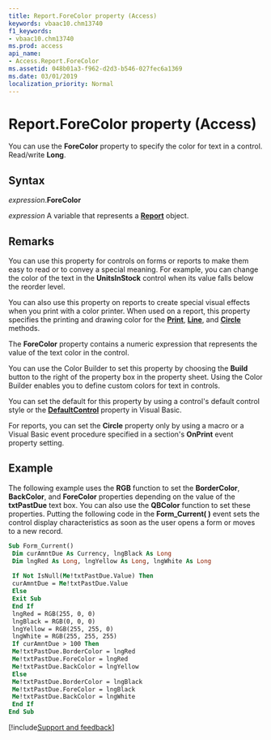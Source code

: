 ```yaml
---
title: Report.ForeColor property (Access)
keywords: vbaac10.chm13740
f1_keywords:
- vbaac10.chm13740
ms.prod: access
api_name:
- Access.Report.ForeColor
ms.assetid: 048b01a3-f962-d2d3-b546-027fec6a1369
ms.date: 03/01/2019
localization_priority: Normal
---
```



# Report.ForeColor property (Access)

You can use the **ForeColor** property to specify the color for text in a control. Read/write **Long**.


## Syntax

_expression_.**ForeColor**

_expression_ A variable that represents a **[Report](Access.Report.md)** object.


## Remarks

You can use this property for controls on forms or reports to make them easy to read or to convey a special meaning. For example, you can change the color of the text in the **UnitsInStock** control when its value falls below the reorder level.

You can also use this property on reports to create special visual effects when you print with a color printer. When used on a report, this property specifies the printing and drawing color for the **[Print](Access.Report.Print.md)**, **[Line](Access.Report.Line.md)**, and **[Circle](Access.Report.Circle.md)** methods.

The **ForeColor** property contains a numeric expression that represents the value of the text color in the control.

You can use the Color Builder to set this property by choosing the **Build** button to the right of the property box in the property sheet. Using the Color Builder enables you to define custom colors for text in controls.

You can set the default for this property by using a control's default control style or the **[DefaultControl](access.report.defaultcontrol.md)** property in Visual Basic.

For reports, you can set the **Circle** property only by using a macro or a Visual Basic event procedure specified in a section's **OnPrint** event property setting.


## Example

The following example uses the **RGB** function to set the **BorderColor**, **BackColor**, and **ForeColor** properties depending on the value of the **txtPastDue** text box. You can also use the **QBColor** function to set these properties. Putting the following code in the **Form_Current( )** event sets the control display characteristics as soon as the user opens a form or moves to a new record.


```vb
Sub Form_Current() 
 Dim curAmntDue As Currency, lngBlack As Long 
 Dim lngRed As Long, lngYellow As Long, lngWhite As Long 
 
 If Not IsNull(Me!txtPastDue.Value) Then 
 curAmntDue = Me!txtPastDue.Value 
 Else 
 Exit Sub 
 End If 
 lngRed = RGB(255, 0, 0) 
 lngBlack = RGB(0, 0, 0) 
 lngYellow = RGB(255, 255, 0) 
 lngWhite = RGB(255, 255, 255) 
 If curAmntDue > 100 Then 
 Me!txtPastDue.BorderColor = lngRed 
 Me!txtPastDue.ForeColor = lngRed 
 Me!txtPastDue.BackColor = lngYellow 
 Else 
 Me!txtPastDue.BorderColor = lngBlack 
 Me!txtPastDue.ForeColor = lngBlack 
 Me!txtPastDue.BackColor = lngWhite 
 End If 
End Sub
```




[!include[Support and feedback](~/includes/feedback-boilerplate.md)]